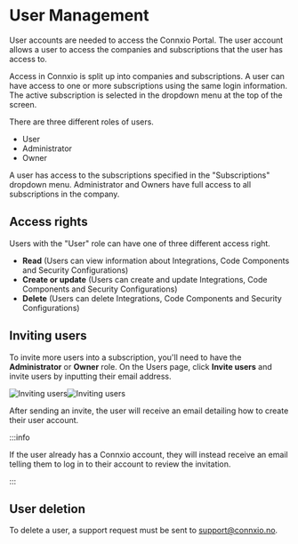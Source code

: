 # User Management

User accounts are needed to access the Connxio Portal. The user account allows a user to access the companies and subscriptions that the user has access to. 

Access in Connxio is split up into companies and subscriptions. A user can have access to one or more subscriptions using the same login information.
The active subscription is selected in the dropdown menu at the top of the screen.

There are three different roles of users.
- User
- Administrator
- Owner

A user has access to the subscriptions specified in the "Subscriptions" dropdown menu. 
Administrator and Owners have full access to all subscriptions in the company.

## Access rights
Users with the "User" role can have one of three different access right.

- **Read** (Users can view information about Integrations, Code Components and Security Configurations)
- **Create or update** (Users can create and update Integrations, Code Components and Security Configurations)
- **Delete** (Users can delete Integrations, Code Components and Security Configurations)

## Inviting users
To invite more users into a subscription, you'll need to have the **Administrator** or **Owner** role. On the Users page, click **Invite users** and invite users by inputting their email address.

![Inviting users](https://cmhpictsa.blob.core.windows.net/pictures/invite_light.webp?sv=2021-04-10&st=2022-12-01T10%3A22%3A19Z&se=2099-12-02T10%3A22%3A00Z&sr=b&sp=r&sig=B%2BGMnouMGOkcybcnvu7c8ooads74U9WGo6bJGYhDcm0%3D#light-only)![Inviting users](https://cmhpictsa.blob.core.windows.net/pictures/invite_dark.webp?sv=2021-04-10&st=2022-12-01T10%3A21%3A47Z&se=2099-12-02T10%3A21%3A00Z&sr=b&sp=r&sig=F%2FRyfMCBBEbGgTkK5IIDcvDFDPn0XOom5MxhY7fKf7Q%3D#dark-only)

After sending an invite, the user will receive an email detailing how to create their user account.

:::info

If the user already has a Connxio account, they will instead receive an email telling them to log in to their account to review the invitation.

:::

## User deletion
To delete a user, a support request must be sent to [support@connxio.no](mailto:support@connxio.no).
